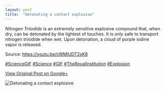 ```yaml
---
layout: post
title:  "Detonating a contact explosive"
---
```


_Nitrogen Triiodide_ is an extremely sensitive explosive compound that, when
dry, can be detonated by the lightest of touches. It is only safe to transport
nitrogen triiodide when wet. Upon detonation, a cloud of purple iodine vapor
is released.  
  
Source: <https://youtu.be/cWMlUDT2sK8>  
  
[#ScienceGIF](https://plus.google.com/s/%23ScienceGIF/posts)
[#Science](https://plus.google.com/s/%23Science/posts)
[#GIF](https://plus.google.com/s/%23GIF/posts)
[#TheRoyalInstitution](https://plus.google.com/s/%23TheRoyalInstitution/posts)
[#Explosion](https://plus.google.com/s/%23Explosion/posts)

[View Original Post on Google+](https://plus.google.com/+ColinSullender/posts/GSc7fQVqcrW)

![Detonating a contact explosive](/assets/img/2015-05-25-Detonating-a-contact-explosive.gif)
